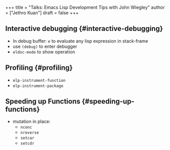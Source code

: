 +++
title = "Talks: Emacs Lisp Development Tips with John Wiegley"
author = ["Jethro Kuan"]
draft = false
+++

## Interactive debugging {#interactive-debugging}

-   In debug buffer: `e` to evaluate any lisp expression in stack-frame
-   use `(debug)` to enter debugger
-   `eldoc-mode` to show operation


## Profiling {#profiling}

-   `elp-instrument-function`
-   `elp-instrument-package`


## Speeding up Functions {#speeding-up-functions}

-   mutation in place:
    -   `nconc`
    -   `nreverse`
    -   `setcar`
    -   `setcdr`